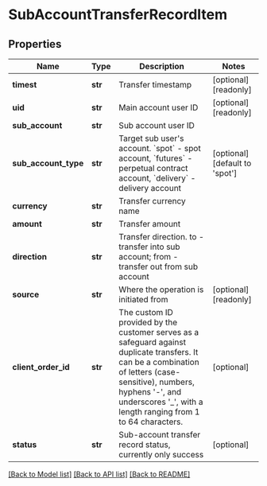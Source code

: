 # SubAccountTransferRecordItem

## Properties
Name | Type | Description | Notes
------------ | ------------- | ------------- | -------------
**timest** | **str** | Transfer timestamp | [optional] [readonly] 
**uid** | **str** | Main account user ID | [optional] [readonly] 
**sub_account** | **str** | Sub account user ID | 
**sub_account_type** | **str** | Target sub user&#39;s account. &#x60;spot&#x60; - spot account, &#x60;futures&#x60; - perpetual contract account, &#x60;delivery&#x60; - delivery account | [optional] [default to 'spot']
**currency** | **str** | Transfer currency name | 
**amount** | **str** | Transfer amount | 
**direction** | **str** | Transfer direction. to - transfer into sub account; from - transfer out from sub account | 
**source** | **str** | Where the operation is initiated from | [optional] [readonly] 
**client_order_id** | **str** | The custom ID provided by the customer serves as a safeguard against duplicate transfers. It can be a combination of letters (case-sensitive), numbers, hyphens &#39;-&#39;, and underscores &#39;_&#39;, with a length ranging from 1 to 64 characters. | [optional] 
**status** | **str** | Sub-account transfer record status, currently only success | [optional] 

[[Back to Model list]](../README.md#documentation-for-models) [[Back to API list]](../README.md#documentation-for-api-endpoints) [[Back to README]](../README.md)


